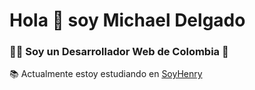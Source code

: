 # Hola 👋 soy Michael Delgado
### 👨‍💻 Soy un Desarrollador Web de Colombia 🚀

📚 Actualmente estoy estudiando en [SoyHenry](https://www.soyhenry.com/co)

<!--
**EstebanDelgado7/EstebanDelgado7** is a ✨ _special_ ✨ repository because its `README.md` (this file) appears on your GitHub profile.

Here are some ideas to get you started:

- 🔭 I’m currently working on ...
- 🌱 I’m currently learning ...
- 👯 I’m looking to collaborate on ...
- 🤔 I’m looking for help with ...
- 💬 Ask me about ...
- 📫 How to reach me: ...
- 😄 Pronouns: ...
- ⚡ Fun fact: ...
-->

